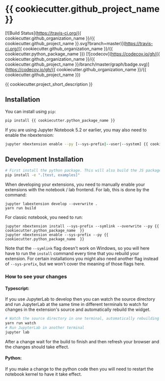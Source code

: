 
# {{ cookiecutter.github_project_name }}

[![Build Status](https://travis-ci.org/{{ cookiecutter.github_organization_name }}/{{ cookiecutter.github_project_name  }}.svg?branch=master)](https://travis-ci.org/{{ cookiecutter.github_organization_name }}/{{ cookiecutter.python_package_name  }})
[![codecov](https://codecov.io/gh/{{ cookiecutter.github_organization_name }}/{{ cookiecutter.github_project_name  }}/branch/master/graph/badge.svg)](https://codecov.io/gh/{{ cookiecutter.github_organization_name }}/{{ cookiecutter.github_project_name  }})


{{ cookiecutter.project_short_description }}

## Installation

You can install using `pip`:

```bash
pip install {{ cookiecutter.python_package_name }}
```

If you are using Jupyter Notebook 5.2 or earlier, you may also need to enable
the nbextension:
```bash
jupyter nbextension enable --py [--sys-prefix|--user|--system] {{ cookiecutter.python_package_name }}
```

## Development Installation


```bash
# First install the python package. This will also build the JS packages.
pip install -e ".[test, examples]"
```

When developing your extensions, you need to manually enable your extensions with the
notebook / lab frontend. For lab, this is done by the command:

```
jupyter labextension develop --overwrite .
yarn run build
```

For classic notebook, you need to run:

```
jupyter nbextension install --sys-prefix --symlink --overwrite --py {{ cookiecutter.python_package_name  }}
jupyter nbextension enable --sys-prefix --py {{ cookiecutter.python_package_name  }}
```

Note that the `--symlink` flag doesn't work on Windows, so you will here have to run
the `install` command every time that you rebuild your extension. For certain installations
you might also need another flag instead of `--sys-prefix`, but we won't cover the meaning
of those flags here.

### How to see your changes
#### Typescript:
If you use JupyterLab to develop then you can watch the source directory and run JupyterLab at the same time in different
terminals to watch for changes in the extension's source and automatically rebuild the widget.

```bash
# Watch the source directory in one terminal, automatically rebuilding when needed
yarn run watch
# Run JupyterLab in another terminal
jupyter lab
```

After a change wait for the build to finish and then refresh your browser and the changes should take effect.

#### Python:
If you make a change to the python code then you will need to restart the notebook kernel to have it take effect.
